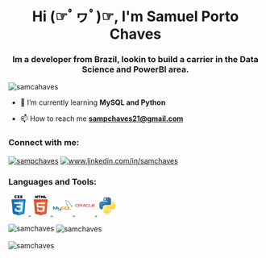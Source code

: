 <h1 align="center">Hi (☞ﾟヮﾟ)☞, I'm Samuel Porto Chaves</h1>
<h3 align="center">Im a developer from Brazil, lookin to build a carrier in the Data Science and PowerBI area.</h3>

<p align="left"> <img src="https://komarev.com/ghpvc/?username=samcahaves&label=Profile%20views&color=0e75b6&style=flat" alt="samcahaves" /> </p>

- 🌱 I’m currently learning **MySQL and Python**

- 📫 How to reach me **sampchaves21@gmail.com**

<h3 align="left">Connect with me:</h3>
<p align="left">
<a href="https://twitter.com/sampchaves" target="blank"><img align="center" src="https://raw.githubusercontent.com/rahuldkjain/github-profile-readme-generator/master/src/images/icons/Social/twitter.svg" alt="sampchaves" height="30" width="40" /></a>
<a href="https://linkedin.com/in/www.linkedin.com/in/samchaves" target="blank"><img align="center" src="https://raw.githubusercontent.com/rahuldkjain/github-profile-readme-generator/master/src/images/icons/Social/linked-in-alt.svg" alt="www.linkedin.com/in/samchaves" height="30" width="40" /></a>
</p>

<h3 align="left">Languages and Tools:</h3>
<p align="left"> <a href="https://www.w3schools.com/css/" target="_blank"> <img src="https://raw.githubusercontent.com/devicons/devicon/master/icons/css3/css3-original-wordmark.svg" alt="css3" width="40" height="40"/> </a> <a href="https://www.w3.org/html/" target="_blank"> <img src="https://raw.githubusercontent.com/devicons/devicon/master/icons/html5/html5-original-wordmark.svg" alt="html5" width="40" height="40"/> </a> <a href="https://www.mysql.com/" target="_blank"> <img src="https://raw.githubusercontent.com/devicons/devicon/master/icons/mysql/mysql-original-wordmark.svg" alt="mysql" width="40" height="40"/> </a> <a href="https://www.oracle.com/" target="_blank"> <img src="https://raw.githubusercontent.com/devicons/devicon/master/icons/oracle/oracle-original.svg" alt="oracle" width="40" height="40"/> </a> <a href="https://www.python.org" target="_blank"> <img src="https://raw.githubusercontent.com/devicons/devicon/master/icons/python/python-original.svg" alt="python" width="40" height="40"/> </a> </p>

<p><img align="left" src="https://github-readme-stats.vercel.app/api/top-langs?username=samchaves&show_icons=true&locale=en&layout=compact" alt="samchaves" /></p>

<p>&nbsp;<img align="center" src="https://github-readme-stats.vercel.app/api?username=samchaves&show_icons=true&locale=en" alt="samchaves" /></p>

<p><img align="center" src="https://github-readme-streak-stats.herokuapp.com/?user=samchaves&" alt="samchaves" /></p>
